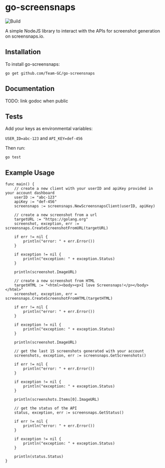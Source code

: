 # go-screensnaps

![Build](https://github.com/Team-GC/go-screensnaps/workflows/Go/badge.svg)

A simple NodeJS library to interact with the APIs for screenshot generation on screensnaps.io.

## Installation

To install go-screensnaps: 

`go get github.com/Team-GC/go-screensnaps`

## Documentation

TODO: link godoc when public

## Tests

Add your keys as environmental variables:

`USER_ID=abc-123` and `API_KEY=def-456`

Then run:

`go test`

## Example Usage

```
func main() {
	// create a new client with your userID and apiKey provided in your account dashboard
	userID := "abc-123"
	apiKey := "def-456"
	screensnaps := screensnaps.NewScreensnapsClient(userID, apiKey)

	// create a new screenshot from a url
	targetURL := "https://golang.org"
	screenshot, exception, err := screensnaps.CreateScreenshotFromURL(targetURL)

	if err != nil {
		println("error: " + err.Error())
	}

	if exception != nil {
		println("exception: " + exception.Status)
	}

	println(screenshot.ImageURL)

	// create a new screenshot from HTML
	targetHTML := "<html><body><p>I love Screensnaps!</p></body></html>"
	screenshot, exception, err = screensnaps.CreateScreenshotFromHTML(targetHTML)

	if err != nil {
		println("error: " + err.Error())
	}

	if exception != nil {
		println("exception: " + exception.Status)
	}

	println(screenshot.ImageURL)

	// get the last 15 screenshots generated with your account
	screenshots, exception, err := screensnaps.GetScreenshots()

	if err != nil {
		println("error: " + err.Error())
	}

	if exception != nil {
		println("exception: " + exception.Status)
	}

	println(screenshots.Items[0].ImageURL)

	// get the status of the API
	status, exception, err := screensnaps.GetStatus()

	if err != nil {
		println("error: " + err.Error())
	}

	if exception != nil {
		println("exception: " + exception.Status)
	}

	println(status.Status)
}
```